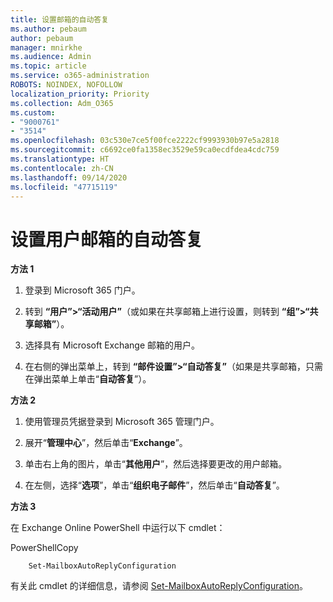 ```yaml
---
title: 设置邮箱的自动答复
ms.author: pebaum
author: pebaum
manager: mnirkhe
ms.audience: Admin
ms.topic: article
ms.service: o365-administration
ROBOTS: NOINDEX, NOFOLLOW
localization_priority: Priority
ms.collection: Adm_O365
ms.custom:
- "9000761"
- "3514"
ms.openlocfilehash: 03c530e7ce5f00fce2222cf9993930b97e5a2818
ms.sourcegitcommit: c6692ce0fa1358ec3529e59ca0ecdfdea4cdc759
ms.translationtype: HT
ms.contentlocale: zh-CN
ms.lasthandoff: 09/14/2020
ms.locfileid: "47715119"
---
```

# <a name="set-auto-replies-for-a-users-mailbox"></a>设置用户邮箱的自动答复

**方法 1**

1. 登录到 Microsoft 365 门户。

2. 转到 **“用户”>“活动用户”**（或如果在共享邮箱上进行设置，则转到 **“组”>“共享邮箱”**）。

3. 选择具有 Microsoft Exchange 邮箱的用户。

4. 在右侧的弹出菜单上，转到 **“邮件设置”>“自动答复”**（如果是共享邮箱，只需在弹出菜单上单击“**自动答复**”）。

**方法 2**

1. 使用管理员凭据登录到 Microsoft 365 管理门户。

2. 展开“**管理中心**”，然后单击“**Exchange**”。

3. 单击右上角的图片，单击“**其他用户**”，然后选择要更改的用户邮箱。

4. 在左侧，选择“**选项**”，单击“**组织电子邮件**”，然后单击“**自动答复**”。

**方法 3**

在 Exchange Online PowerShell 中运行以下 cmdlet：

PowerShellCopy

```
    Set-MailboxAutoReplyConfiguration
```

有关此 cmdlet 的详细信息，请参阅 [Set-MailboxAutoReplyConfiguration](https://docs.microsoft.com/powershell/module/exchange/mailboxes/set-mailboxautoreplyconfiguration)。
